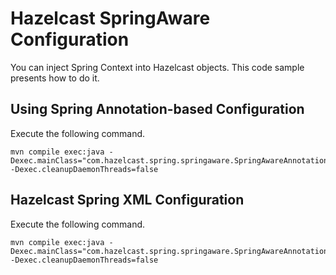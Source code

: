 # Hazelcast SpringAware Configuration

You can inject Spring Context into Hazelcast objects. This code sample presents how to do it.

## Using Spring Annotation-based Configuration

Execute the following command.

    mvn compile exec:java -Dexec.mainClass="com.hazelcast.spring.springaware.SpringAwareAnnotationJavaConfig" -Dexec.cleanupDaemonThreads=false

## Hazelcast Spring XML Configuration

Execute the following command.

    mvn compile exec:java -Dexec.mainClass="com.hazelcast.spring.springaware.SpringAwareAnnotationXMLConfig" -Dexec.cleanupDaemonThreads=false

